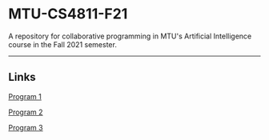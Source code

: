 # MTU-CS4811-F21
A repository for collaborative programming in MTU's Artificial Intelligence course in the Fall 2021 semester.

-------
## Links
[Program 1](https://pages.mtu.edu/~lebrown/cs4811-f21/web/project1.html)

[Program 2](https://pages.mtu.edu/~lebrown/cs4811-f21/web/project2.html)

[Program 3](https://pages.mtu.edu/~lebrown/cs4811-f21/web/project3.html)

